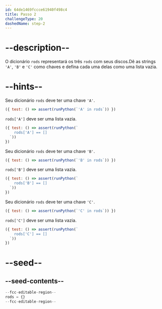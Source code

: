```yaml
---
id: 64de1469fccce61940f498c4
title: Passo 2
challengeType: 20
dashedName: step-2
---
```


# --description--

O dicionário `rods` representará os três `rods` com seus discos.Dê as strings `'A'`, `'B'` e `'C'` como chaves e defina cada uma delas como uma lista vazia.

# --hints--

Seu dicionário `rods` deve ter uma chave `'A'`.

```js
({ test: () => assert(runPython(`'A' in rods`)) })
```

`rods['A']` deve ser uma lista vazia.

```js
({ test: () => assert(runPython(`
    rods['A'] == []
  `))
})
```

Seu dicionário `rods` deve ter uma chave `'B'`.

```js
({ test: () => assert(runPython(`'B' in rods`)) })
```

`rods['B']` deve ser uma lista vazia.

```js
({ test: () => assert(runPython(`
    rods['B'] == []
  `))
})
```

Seu dicionário `rods` deve ter uma chave `'C'`.

```js
({ test: () => assert(runPython(`'C' in rods`)) })
```

`rods['C']` deve ser uma lista vazia.

```js
({ test: () => assert(runPython(`
    rods['C'] == []
  `))
})
```

# --seed--

## --seed-contents--

```py
--fcc-editable-region--
rods = {}
--fcc-editable-region--
```
